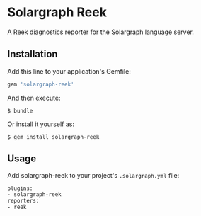 # Solargraph Reek

A Reek diagnostics reporter for the Solargraph language server.

## Installation

Add this line to your application's Gemfile:

```ruby
gem 'solargraph-reek'
```

And then execute:

    $ bundle

Or install it yourself as:

    $ gem install solargraph-reek

## Usage

Add solargraph-reek to your project's `.solargraph.yml` file:

```
plugins:
- solargraph-reek
reporters:
- reek
```
